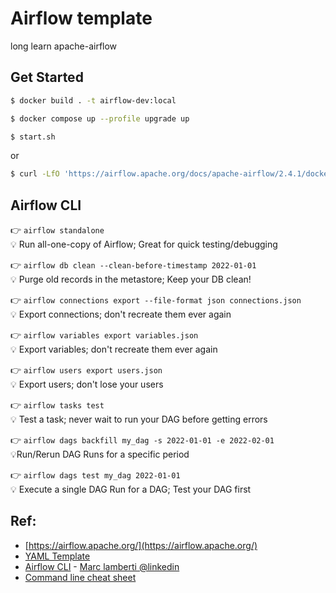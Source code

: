 # Airflow template

long learn apache-airflow

## Get Started

```bash
$ docker build . -t airflow-dev:local

$ docker compose up --profile upgrade up

$ start.sh
```

or

```bash
$ curl -LfO 'https://airflow.apache.org/docs/apache-airflow/2.4.1/docker-compose.yaml'
```

## Airflow CLI

👉 `airflow standalone`<br />
💡 Run all-one-copy of Airflow; Great for quick testing/debugging

👉 `airflow db clean --clean-before-timestamp 2022-01-01`<br />
💡 Purge old records in the metastore; Keep your DB clean!

👉 `airflow connections export --file-format json connections.json`<br />
💡 Export connections; don't recreate them ever again

👉 `airflow variables export variables.json`<br />
💡 Export variables; don't recreate them ever again

👉 `airflow users export users.json`<br />
💡 Export users; don't lose your users

👉 `airflow tasks test`<br />
💡 Test a task; never wait to run your DAG before getting errors

👉 `airflow dags backfill my_dag -s 2022-01-01 -e 2022-02-01`<br />
💡Run/Rerun DAG Runs for a specific period

👉 `airflow dags test my_dag 2022-01-01`<br />
💡 Execute a single DAG Run for a DAG; Test your DAG first

## Ref:

- [https://airflow.apache.org/](https://airflow.apache.org/)
- [YAML Template](https://airflow.apache.org/docs/apache-airflow/stable/docker-compose.yaml)
- [Airflow CLI](#airflow-cli) - [Marc lamberti @linkedin](https://www.linkedin.com/posts/marclamberti_airflow-dataengineering-dataengineer-activity-6966051745110093825-CkOt)
- [Command line cheat sheet](https://levelup.gitconnected.com/airflow-command-line-interface-cli-cheat-sheet-6e5d90bd3552)

